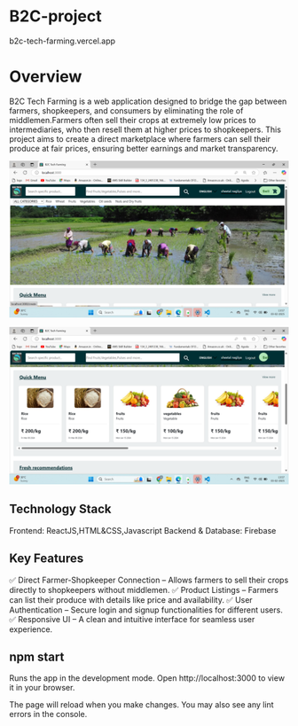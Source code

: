 # B2C-project
  b2c-tech-farming.vercel.app
  
# Overview
B2C Tech Farming is a web application designed to bridge the gap between farmers, shopkeepers, and consumers by eliminating the role of middlemen.Farmers often sell their crops at extremely low prices to intermediaries, who then resell them at higher prices to shopkeepers. This project aims to create a direct marketplace where farmers can sell their produce at fair prices, ensuring better earnings and market transparency.

![image alt](https://github.com/Sheetal6378/B2C-project/blob/6757bb3e951dbab82402c69e238d3730052e0259/Screenshot%20(88).png)




![image alt](https://github.com/Sheetal6378/B2C-project/blob/ef0403c9ceaec8155fe2ff5fc6476928be517acf/Screenshot%20(89).png)

## Technology Stack
Frontend: ReactJS,HTML&CSS,Javascript
Backend & Database: Firebase

## Key Features
✅ Direct Farmer-Shopkeeper Connection – Allows farmers to sell their crops directly to shopkeepers without middlemen.
✅ Product Listings – Farmers can list their produce with details like price and availability.
✅ User Authentication – Secure login and signup functionalities for different users.
✅ Responsive UI – A clean and intuitive interface for seamless user experience.

## npm start
Runs the app in the development mode.
Open http://localhost:3000 to view it in your browser.

The page will reload when you make changes.
You may also see any lint errors in the console.




